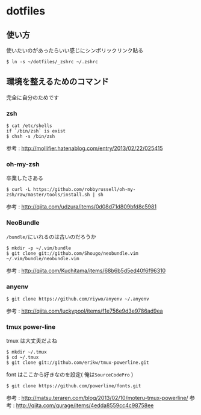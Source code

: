 # dotfiles
## 使い方
使いたいのがあったらいい感じにシンボリックリンク貼る
```
$ ln -s ~/dotfiles/_zshrc ~/.zshrc
```

## 環境を整えるためのコマンド
完全に自分のためです

### zsh
```
$ cat /etc/shells
if `/bin/zsh` is exist
$ chsh -s /bin/zsh
```
参考 : http://mollifier.hatenablog.com/entry/2013/02/22/025415

### oh-my-zsh
卒業したさある
```
$ curl -L https://github.com/robbyrussell/oh-my-zsh/raw/master/tools/install.sh | sh
```
参考 : http://qiita.com/udzura/items/0d08d71d809bfd8c5981

### NeoBundle
`/bundle/`にいれるのは古いのだろうか
```
$ mkdir -p ~/.vim/bundle
$ git clone git://github.com/Shougo/neobundle.vim ~/.vim/bundle/neobundle.vim
```
参考 : http://qiita.com/Kuchitama/items/68b6b5d5ed40f6f96310

### anyenv
```
$ git clone https://github.com/riywo/anyenv ~/.anyenv
```
参考 : http://qiita.com/luckypool/items/f1e756e9d3e9786ad9ea

### tmux power-line
tmux は大丈夫だよね
```
$ mkdir ~/.tmux
$ cd ~/.tmux
$ git clone git://github.com/erikw/tmux-powerline.git
```
font はここから好きなのを設定( 俺は`SourceCodePro` )
```
$ git clone https://github.com/powerline/fonts.git
```
参考 : http://matsu.teraren.com/blog/2013/02/10/moteru-tmux-powerline/
参考 : http://qiita.com/qurage/items/4edda8559cc4c98758ee
